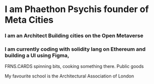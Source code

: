 # I am Phaethon Psychis founder of Meta Cities
### I am an Architect  Building cities on the Open Metaverse 
### I am currently coding with solidity lang on Ethereum and building a UI using Figma, 
FRNS.CARDS spinning bits, cooking something there. Public goods

My favourite school is the Architectural Association of London
